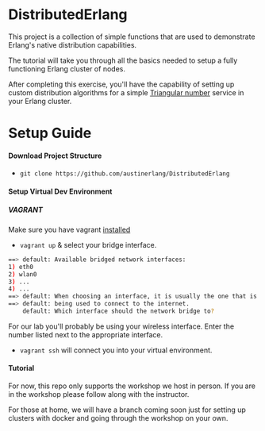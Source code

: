 # DistributedErlang
This project is a collection of simple functions that are used to demonstrate Erlang's native distribution capabilities.

The tutorial will take you through all the basics needed to setup a fully functioning Erlang cluster of nodes.

After completing this exercise, you'll have the capability of setting up custom distribution algorithms for a simple [Triangular number](https://en.wikipedia.org/wiki/Triangular_number) service in your Erlang cluster.

Setup Guide
===========
#### Download Project Structure

- `git clone https://github.com/austinerlang/DistributedErlang`

#### Setup Virtual Dev Environment

##### VAGRANT

Make sure you have vagrant [installed](http://docs.vagrantup.com/v2/installation/)

- `vagrant up` & select your bridge interface.

```bash
==> default: Available bridged network interfaces:
1) eth0
2) wlan0
3) ...
4) ...
==> default: When choosing an interface, it is usually the one that is
==> default: being used to connect to the internet.
    default: Which interface should the network bridge to?
```

For our lab you'll probably be using your wireless interface. Enter the number listed next to the appropriate interface.

- `vagrant ssh` will connect you into your virtual environment.

#### Tutorial

For now, this repo only supports the workshop we host in person. If you are in the workshop please follow along with the instructor.

For those at home, we will have a branch coming soon just for setting up clusters with docker and going through the workshop on your own.
